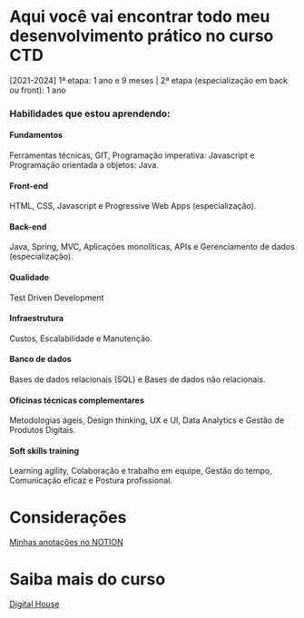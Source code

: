 # Aqui você vai encontrar todo meu desenvolvimento prático no curso CTD
[2021-2024]
1ª etapa: 1 ano e 9 meses | 2ª etapa (especialização em back ou front): 1 ano

### Habilidades que estou aprendendo:
#### Fundamentos
Ferramentas técnicas, GIT, Programação imperativa: Javascript e Programação orientada a objetos: Java.
#### Front-end
HTML, CSS, Javascript e Progressive Web Apps (especialização).
#### Back-end
Java, Spring, MVC, Aplicações monolíticas, APIs e Gerenciamento de dados (especialização).
#### Qualidade 
Test Driven Development
#### Infraestrutura
Custos, Escalabilidade e Manutenção.
#### Banco de dados
Bases de dados relacionais (SQL) e Bases de dados não relacionais.
#### Oficinas técnicas complementares
Metodologias ágeis, Design thinking, UX e UI, Data Analytics e Gestão de Produtos Digitais.
#### Soft skills training
Learning agility, Colaboração e trabalho em equipe, Gestão do tempo, Comunicação eficaz e Postura profissional.




# Considerações
[Minhas anotações no NOTION](https://www.notion.so/DH-e842549f13f4483e95699bae668ee4cd)

# Saiba mais do curso 
[Digital House](https://www.digitalhouse.com/br/produtos/programacao/certified-tech-developer?utm_source=google&utm_medium=paidsearch&utm_campaign=lead&utm_term=institucional&utm_content=b2c-institucional-curso-landing-texto-lead-kw-institucional-defrase-keyword-all-other-text-carreer-none-none-all-br-search-none&gclid=Cj0KCQjw4uaUBhC8ARIsANUuDjUQ_V3QHUvcZkTPp3m1VswRYY7lbRUsY2T-x77AqZG4teuqy05bPBIaAgIbEALw_wcB)



